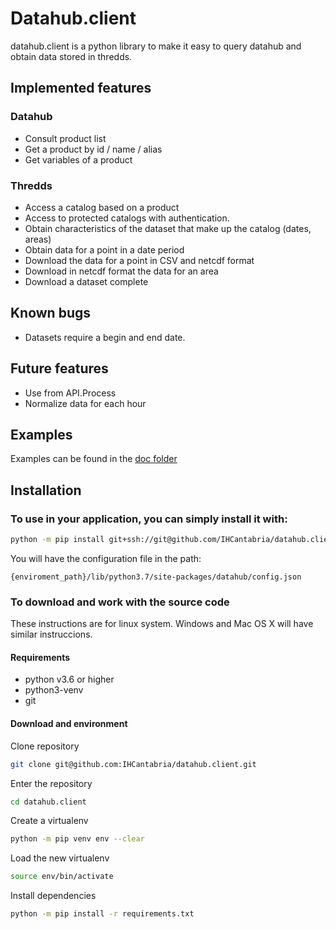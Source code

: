 # Datahub.client

datahub.client is a python library to make it easy to query datahub and obtain data stored in thredds.


## Implemented features

### Datahub
* Consult product list
* Get a product by id / name / alias
* Get variables of a product

### Thredds
* Access a catalog based on a product
* Access to protected catalogs with authentication.
* Obtain characteristics of the dataset that make up the catalog (dates, areas)
* Obtain data for a point in a date period
* Download the data for a point in CSV and netcdf format
* Download in netcdf format the data for an area
* Download a dataset complete

## Known bugs
* Datasets require a begin and end date.

## Future features
* Use from API.Process
* Normalize data for each hour

## Examples
Examples can be found in the [doc folder](doc)

## Installation

### To use in your application, you can simply install it with:

```sh
python -m pip install git+ssh://git@github.com/IHCantabria/datahub.client@v0.2.1#egg=datahubclient
``` 

You will have the configuration file in the path:

```
{enviroment_path}/lib/python3.7/site-packages/datahub/config.json
```



### To download and work with the source code
These instructions are for linux system. Windows and Mac OS X will have similar instruccions.

#### Requirements
* python v3.6 or higher
* python3-venv
* git

#### Download and environment

Clone repository

```sh
git clone git@github.com:IHCantabria/datahub.client.git
```

Enter the repository

```sh
cd datahub.client
```

Create a virtualenv

```sh
python -m pip venv env --clear
```

Load the new virtualenv

```sh
source env/bin/activate
```

Install dependencies

```sh
python -m pip install -r requirements.txt
```

